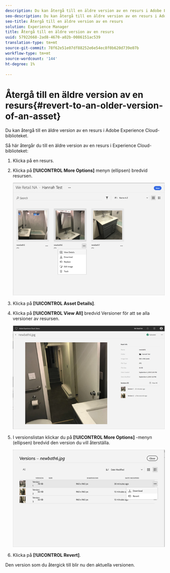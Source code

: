 ```yaml
---
description: Du kan återgå till en äldre version av en resurs i Adobe Experience Cloud-biblioteket.
seo-description: Du kan återgå till en äldre version av en resurs i Adobe Experience Cloud-biblioteket.
seo-title: Återgå till en äldre version av en resurs
solution: Experience Manager
title: Återgå till en äldre version av en resurs
uuid: 57922668-2ad8-4670-a02b-0086151ac539
translation-type: tm+mt
source-git-commit: 78f62e51e07df88252e6e54ec8f0b620d739e07b
workflow-type: tm+mt
source-wordcount: '144'
ht-degree: 1%

---
```



# Återgå till en äldre version av en resurs{#revert-to-an-older-version-of-an-asset}

Du kan återgå till en äldre version av en resurs i Adobe Experience Cloud-biblioteket.

Så här återgår du till en äldre version av en resurs i Experience Cloud-biblioteket:

1. Klicka på en resurs.
1. Klicka på **[!UICONTROL More Options]** menyn (ellipsen) bredvid resursen.

   ![](assets/library_asset_options.png)

1. Klicka på **[!UICONTROL Asset Details]**.
1. Klicka på **[!UICONTROL View All]** bredvid Versioner för att se alla versioner av resursen.

   ![](assets/library_details_versions.png)

1. I versionslistan klickar du på **[!UICONTROL More Options]** -menyn (ellipsen) bredvid den version du vill återställa.

   ![](assets/library_versions_download_revert.png)

1. Klicka på **[!UICONTROL Revert]**.

Den version som du återgick till blir nu den aktuella versionen.
